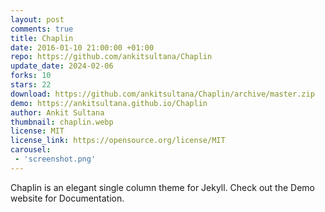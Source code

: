 ```yaml
---
layout: post
comments: true
title: Chaplin 
date: 2016-01-10 21:00:00 +01:00
repo: https://github.com/ankitsultana/Chaplin
update_date: 2024-02-06
forks: 10
stars: 22
download: https://github.com/ankitsultana/Chaplin/archive/master.zip
demo: https://ankitsultana.github.io/Chaplin
author: Ankit Sultana
thumbnail: chaplin.webp
license: MIT
license_link: https://opensource.org/license/MIT
carousel:
 - 'screenshot.png'
---
```


Chaplin is an elegant single column theme for Jekyll. Check out the Demo website for Documentation.
